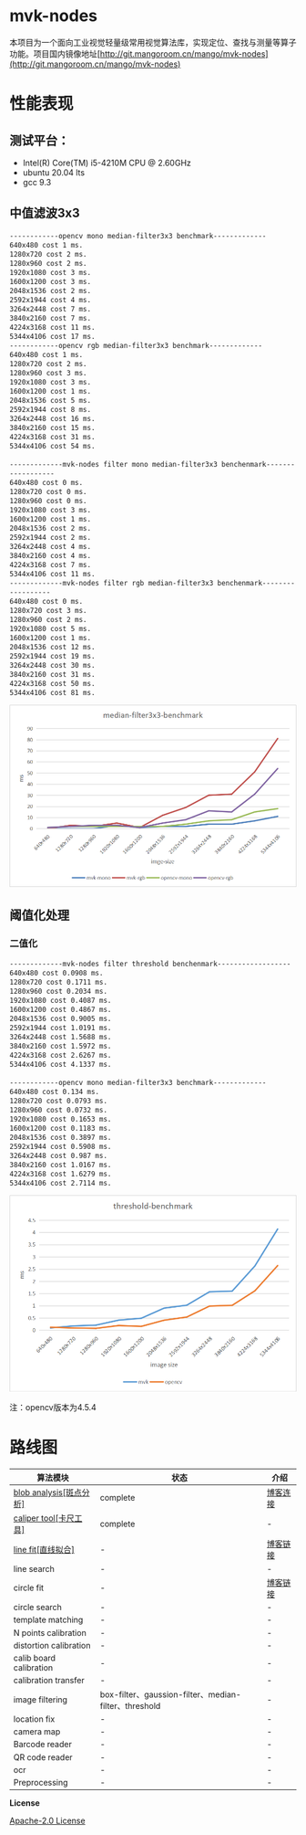 # mvk-nodes

本项目为一个面向工业视觉轻量级常用视觉算法库，实现定位、查找与测量等算子功能。项目国内镜像地址[http://git.mangoroom.cn/mango/mvk-nodes](http://git.mangoroom.cn/mango/mvk-nodes)

# 性能表现

## 测试平台：

- Intel(R) Core(TM) i5-4210M CPU @ 2.60GHz
- ubuntu 20.04 lts
- gcc 9.3

## 中值滤波3x3

```
------------opencv mono median-filter3x3 benchmark-------------
640x480 cost 1 ms.
1280x720 cost 2 ms.
1280x960 cost 2 ms.
1920x1080 cost 3 ms.
1600x1200 cost 3 ms.
2048x1536 cost 2 ms.
2592x1944 cost 4 ms.
3264x2448 cost 7 ms.
3840x2160 cost 7 ms.
4224x3168 cost 11 ms.
5344x4106 cost 17 ms.
------------opencv rgb median-filter3x3 benchmark-------------
640x480 cost 1 ms.
1280x720 cost 2 ms.
1280x960 cost 3 ms.
1920x1080 cost 3 ms.
1600x1200 cost 1 ms.
2048x1536 cost 5 ms.
2592x1944 cost 8 ms.
3264x2448 cost 16 ms.
3840x2160 cost 15 ms.
4224x3168 cost 31 ms.
5344x4106 cost 54 ms.

-------------mvk-nodes filter mono median-filter3x3 benchenmark------------------
640x480 cost 0 ms.
1280x720 cost 0 ms.
1280x960 cost 0 ms.
1920x1080 cost 3 ms.
1600x1200 cost 1 ms.
2048x1536 cost 2 ms.
2592x1944 cost 2 ms.
3264x2448 cost 4 ms.
3840x2160 cost 4 ms.
4224x3168 cost 7 ms.
5344x4106 cost 11 ms.
-------------mvk-nodes filter rgb median-filter3x3 benchenmark------------------
640x480 cost 0 ms.
1280x720 cost 3 ms.
1280x960 cost 2 ms.
1920x1080 cost 5 ms.
1600x1200 cost 1 ms.
2048x1536 cost 12 ms.
2592x1944 cost 19 ms.
3264x2448 cost 30 ms.
3840x2160 cost 31 ms.
4224x3168 cost 50 ms.
5344x4106 cost 81 ms.
```

![median-filter3x3-benchmark](./doc/median-filter3x3-benchmark.png)

## 阈值化处理

### 二值化

```
-------------mvk-nodes filter threshold benchenmark------------------
640x480 cost 0.0908 ms.
1280x720 cost 0.1711 ms.
1280x960 cost 0.2034 ms.
1920x1080 cost 0.4087 ms.
1600x1200 cost 0.4867 ms.
2048x1536 cost 0.9005 ms.
2592x1944 cost 1.0191 ms.
3264x2448 cost 1.5688 ms.
3840x2160 cost 1.5972 ms.
4224x3168 cost 2.6267 ms.
5344x4106 cost 4.1337 ms.

------------opencv mono median-filter3x3 benchmark-------------
640x480 cost 0.134 ms.
1280x720 cost 0.0793 ms.
1280x960 cost 0.0732 ms.
1920x1080 cost 0.1653 ms.
1600x1200 cost 0.1183 ms.
2048x1536 cost 0.3897 ms.
2592x1944 cost 0.5908 ms.
3264x2448 cost 0.987 ms.
3840x2160 cost 1.0167 ms.
4224x3168 cost 1.6279 ms.
5344x4106 cost 2.7114 ms.
```
![threshold-benchmark](./doc/threshold-benchmark.png)

注：opencv版本为4.5.4

# 路线图

| 算法模块 | 状态 | 介绍 |
| --- | --- | ---- |
| [blob analysis[斑点分析]](https://github.com/mangosroom/machine-vision-algorithms-library/tree/master/src/blobdetect) | complete | [博客连接](https://mangoroom.cn/opencv/better-blob-detection-based-on-simepleblobdetector.html) |
| [caliper tool[卡尺工具]](https://github.com/mangosroom/machine-vision-algorithms-library/tree/master/src/caliper) | complete | - |
| [line fit[直线拟合]](https://github.com/mangosroom/machine-vision-algorithms-library/tree/master/src/linefit) | - | [博客链接](https://mangoroom.cn/opencv/mean-absolute-error-line-fit.html) |
| line search | - | - |
| circle fit | - | [博客链接](https://mangoroom.cn/opencv/mean-absolute-error-circle-fit.html) |
| circle search | - | - |
| template matching | - | - |
| N points calibration | - | - |
| distortion calibration | - | - |
| calib board calibration | - | - |
| calibration transfer | - | - |
| image filtering | box-filter、gaussion-filter、median-filter、threshold | - |
| location fix | - | - |
| camera map | - | - |
| Barcode reader | - | - |
| QR code reader | - | - |
| ocr | - | - |
| Preprocessing | - | - |

**License**

[ Apache-2.0 License](https://github.com/mangosroom/machine-vision-algorithms-library/blob/master/LICENSE)
